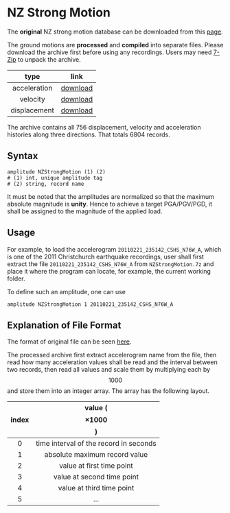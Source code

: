 # NZ Strong Motion

The **original** NZ strong motion database can be downloaded from this [page](https://www.geonet.org.nz/data/supplementary/nzsmdb).

The ground motions are **processed** and **compiled** into separate files. Please download the archive first before using any recordings. Users may need [7-Zip](https://www.7-zip.org/download.html) to unpack the archive.

|     type     |              link               |
| :----------: | :-----------------------------: |
| acceleration | [download](NZStrongMotion-A.7z) |
|   velocity   | [download](NZStrongMotion-V.7z) |
| displacement | [download](NZStrongMotion-D.7z) |


The archive contains all 756 displacement, velocity and acceleration histories along three directions. That totals 6804 records.

## Syntax

```
amplitude NZStrongMotion (1) (2)
# (1) int, unique amplitude tag
# (2) string, record name
```

It must be noted that the amplitudes are normalized so that the maximum absolute magnitude is **unity**. Hence to achieve a target PGA/PGV/PGD, it shall be assigned to the magnitude of the applied load.

## Usage

For example, to load the accelerogram `20110221_235142_CSHS_N76W_A`, which is one of the 2011 Christchurch earthquake recordings, user shall first extract the file `20110221_235142_CSHS_N76W_A` from `NZStrongMotion.7z` and place it where the program can locate, for example, the current working folder.

To define such an amplitude, one can use

```
amplitude NZStrongMotion 1 20110221_235142_CSHS_N76W_A
```

## Explanation of File Format

The format of original file can be seen [here](https://www.geonet.org.nz/data/supplementary/strong_motion_file_formats).

The processed archive first extract accelerogram name from the file, then read how many acceleration values shall be read and the interval between two records, then read all values and scale them by multiplying each by $$1000$$ and store them into an integer array. The array has the following layout.

| index |         value ($$\times1000$$)         |
| :---: | :------------------------------------: |
|   0   | time interval of the record in seconds |
|   1   |     absolute maximum record value      |
|   2   |       value at first time point        |
|   3   |       value at second time point       |
|   4   |       value at third time point        |
|   5   |                  ...                   |
